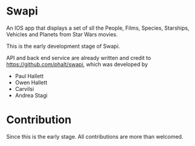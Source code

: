 # Swapi

An IOS app that displays a set of sll the People, Films, Species, Starships, Vehicles and Planets from Star Wars movies.

This is the early development stage of Swapi. 

API and back end service are already written and credit to https://github.com/phalt/swapi, which was developed by

* Paul Hallett
* Owen Hallett
* Carvilsi
* Andrea Stagi

# Contribution

Since this is the early stage. All contributions are more than welcomed.
